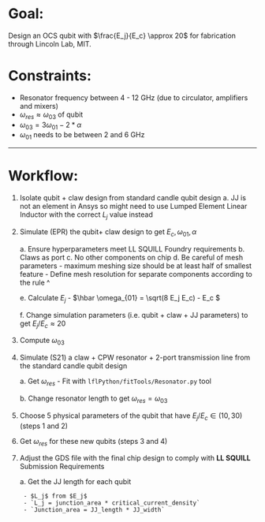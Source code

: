 # Goal:

Design an OCS qubit with $\frac{E_j}{E_c} \approx 20$ for fabrication through Lincoln Lab, MIT.

# Constraints:

- Resonator frequency between 4 -  12 GHz (due to circulator, amplifiers and mixers)
- $\omega_{res} \approx \omega_{03}$ of qubit 
- $\omega_{03} = 3 \omega_{01} - 2 * α$
- $\omega_{01}$ needs to be between 2 and 6 GHz

---

# Workflow:

1) Isolate qubit + claw design from standard candle qubit design
    a. JJ is not an element in Ansys so might need to use Lumped Element Linear Inductor with the correct $L_j$ value instead

2) Simulate (EPR) the qubit+ claw design to get $E_c  , \omega_{01}, \alpha$

    a. Ensure hyperparameters meet LL SQUILL Foundry requirements 
    b. Claws as port
    c. No other components on chip 
    d. Be careful of mesh parameters 
        - maximum meshing size should be at least half of smallest feature
        - Define mesh resolution for separate components according to the rule ^

    e. Calculate $E_j$
        - $\hbar \omega_{01} = \sqrt(8 E_j E_c) - E_c $

    f. Change simulation parameters (i.e. qubit + claw + JJ parameters) to get $E_j/E_c \approx 20$

3) Compute $\omega_{03}$

4) Simulate (S21) a claw + CPW resonator + 2-port transmission line from the standard candle qubit design

    a. Get $\omega_{res}$
        - Fit with `lflPython/fitTools/Resonator.py` tool

    b. Change resonator length to get $\omega_{res} = \omega_{03}$

5) Choose 5 physical parameters of the qubit that have $E_j/E_c \in (10,30)$ (steps 1 and 2)

6) Get $\omega_{res}$ for these new qubits (steps 3 and 4)

7) Adjust the GDS file with the final chip design to comply with **LL SQUILL** Submission Requirements

    a. Get the JJ length for each qubit

        - $L_j$ from $E_j$
        - `L_j = junction_area * critical_current_density`
        - `Junction_area = JJ_length * JJ_width`


